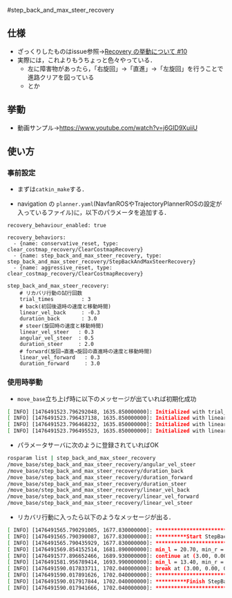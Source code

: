 #step_back_and_max_steer_recovery
## 仕様
- ざっくりしたものはissue参照→[Recovery の挙動について #10](https://github.com/CIR-KIT/third_robot_pkg/issues/10)
- 実際には，これよりもうちょっと色々やっている．
  - 左に障害物があったら，「右旋回」→「直進」→「左旋回」を行うことで進路クリアを図っている
  - とか

## 挙動
- 動画サンプル→https://www.youtube.com/watch?v=j6GID9XuiiU

## 使い方
### 事前設定
- まずは`catkin_make`する．

- navigation の `planner.yaml`(NavfanROSやTrajectoryPlannerROSの設定が入っているファイル)に，以下のパラメータを追加する．

``` yaml:
recovery_behaviour_enabled: true

recovery_behaviors:
  - {name: conservative_reset, type: clear_costmap_recovery/ClearCostmapRecovery}
  - {name: step_back_and_max_steer_recovery, type: step_back_and_max_steer_recovery/StepBackAndMaxSteerRecovery}
  - {name: aggressive_reset, type: clear_costmap_recovery/ClearCostmapRecovery}
  
step_back_and_max_steer_recovery:
    # リカバリ行動の試行回数
    trial_times         : 3
    # back(初回後退時の速度と移動時間)
    linear_vel_back     : -0.3
    duration_back       : 3.0
    # steer(旋回時の速度と移動時間)
    linear_vel_steer   : 0.3
    angular_vel_steer  : 0.5
    duration_steer     : 2.0
    # forward(旋回→直進→旋回の直進時の速度と移動時間)
    linear_vel_forward   : 0.3
    duration_forward     : 3.0
```

### 使用時挙動
- `move_base`立ち上げ時に以下のメッセージが出ていれば初期化成功
```bash
[ INFO] [1476491523.796292048, 1635.850000000]: Initialized with trial_times = 3
[ INFO] [1476491523.796437138, 1635.850000000]: Initialized with linear_vel_back = -0.30, duration_back = 3.00
[ INFO] [1476491523.796468232, 1635.850000000]: Initialized with linear_vel_steer = 0.30, angular_vel_steer = 0.50, duration_steer = 2.00
[ INFO] [1476491523.796495523, 1635.850000000]: Initialized with linear_vel_forward = 0.30, duration_forward = 3.00

```

- パラメータサーバに次のように登録されていればOK
```bash
rosparam list | step_back_and_max_steer_recovery
/move_base/step_back_and_max_steer_recovery/angular_vel_steer
/move_base/step_back_and_max_steer_recovery/duration_back
/move_base/step_back_and_max_steer_recovery/duration_forward
/move_base/step_back_and_max_steer_recovery/duration_steer
/move_base/step_back_and_max_steer_recovery/linear_vel_back
/move_base/step_back_and_max_steer_recovery/linear_vel_forward
/move_base/step_back_and_max_steer_recovery/linear_vel_steer
```

- リカバリ行動に入ったら以下のようなメッセージが出る．
```bash
[ INFO] [1476491565.790291005, 1677.830000000]: *****************************************************
[ INFO] [1476491565.790390087, 1677.830000000]: **********Start StepBackAndSteerRecovery!!!**********
[ INFO] [1476491565.790435929, 1677.830000000]: *****************************************************
[ INFO] [1476491569.854152514, 1681.890000000]: min_l = 20.70, min_r = 5.55
[ INFO] [1476491577.896652466, 1689.930000000]: continue at (3.00, 0.00, 0.10) for max_time 1.00 seconds
[ INFO] [1476491581.956789414, 1693.990000000]: min_l = 13.40, min_r = 13.10
[ INFO] [1476491590.017833711, 1702.040000000]: break at (3.00, 0.00, 0.10) for max_time 1001.00 seconds
[ INFO] [1476491590.017891626, 1702.040000000]: *****************************************************
[ INFO] [1476491590.017917844, 1702.040000000]: **********Finish StepBackAndSteerRecovery!!**********
[ INFO] [1476491590.017941666, 1702.040000000]: *****************************************************

```
